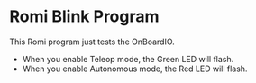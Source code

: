 # Romi Blink Program

This Romi program just tests the OnBoardIO.
* When you enable Teleop mode, the Green LED will flash.
* When you enable Autonomous mode, the Red LED will flash.
